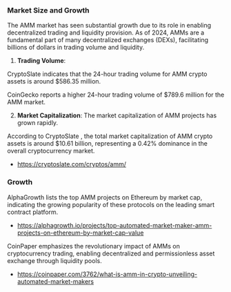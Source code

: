 ### Market Size and Growth

The AMM market has seen substantial growth due to its role in enabling decentralized trading and liquidity provision. As of 2024, AMMs are a fundamental part of many decentralized exchanges (DEXs), facilitating billions of dollars in trading volume and liquidity.

1. **Trading Volume**:

CryptoSlate indicates that the 24-hour trading volume for AMM crypto assets is around $586.35 million.

CoinGecko reports a higher 24-hour trading volume of $789.6 million for the AMM market.

2. **Market Capitalization**: The market capitalization of AMM projects has grown rapidly.

According to CryptoSlate , the total market capitalization of AMM crypto assets is around $10.61 billion, representing a 0.42% dominance in the overall cryptocurrency market.

- https://cryptoslate.com/cryptos/amm/

### Growth

AlphaGrowth lists the top AMM projects on Ethereum by market cap, indicating the growing popularity of these protocols on the leading smart contract platform.

- https://alphagrowth.io/projects/top-automated-market-maker-amm-projects-on-ethereum-by-market-cap-value

CoinPaper emphasizes the revolutionary impact of AMMs on cryptocurrency trading, enabling decentralized and permissionless asset exchange through liquidity pools.

- https://coinpaper.com/3762/what-is-amm-in-crypto-unveiling-automated-market-makers
